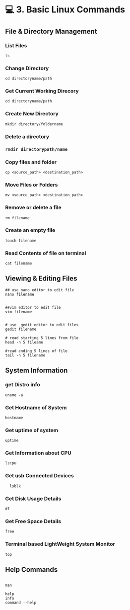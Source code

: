 <h1>💻 3. Basic Linux Commands</h1>

<h2>File & Directory Management</h2>

<h3>List Files </h3>

```
ls
```

<h3> Change Directory </h3>

```
cd directoryname/path
```

<h3>Get Current Working Direcory </h3>

```
cd directoryname/path
```

<h3>Create New Directory</h3>

```
mkdir directory/foldername
```

<h3>Delete a directory <h3>

```
rmdir directorypath/name
```

<h3>Copy files and folder </h3>


```
cp <source_path> <destination_path>
```

<h3>Move Files or Folders</h3>

 ```
 mv <source_path> <destination_path>
 ```

<h3>Remove or delete a file </h3>

 ```
 rm filename
 ```

 <h3>Create an empty file </h3>

  ```
  touch filename
  ```

<h3>Read Contents of file on terminal</h3>

 ```
 cat filename
 ```

<h2>Viewing & Editing Files</h2>

```
## use nano editor to edit file
nano filename


##vim editor to edit file
vim filename


# use  gedit editor to edit files
gedit filename

# read starting 5 lines from file
head -n 5 fileame

#read ending 5 lines of file
tail -n 5 filename
```

<h2>System Information</h2>


<h3> get  Distro info </h3>

```
uname -a
```


<h3> Get Hostname of System </h3>

```
hostname
```

<h3> Get uptime of system </h3>


 ```
 uptime
 ```

 <h3>Get Information about CPU </h3>

 ```
 lscpu
 ```

 <h3> Get usb Connected Devices </h3>

```
  lsblk
```

<h3> Get Disk Usage Details </h3>

 ```
 df
 ```

<h3> Get Free Space Details</h3>

```
free
```

<h3>Terminal based LightWeight System Monitor</h3>

```
top
```

<h2>Help Commands</h2>

```

man

help
info
command --help
```
